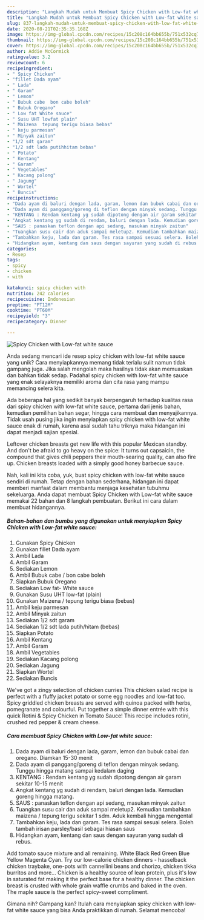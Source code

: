 ```yaml
---
description: "Langkah Mudah untuk Membuat Spicy Chicken with Low-fat white sauce yang Lezat Sekali"
title: "Langkah Mudah untuk Membuat Spicy Chicken with Low-fat white sauce yang Lezat Sekali"
slug: 837-langkah-mudah-untuk-membuat-spicy-chicken-with-low-fat-white-sauce-yang-lezat-sekali
date: 2020-08-21T02:35:35.168Z
image: https://img-global.cpcdn.com/recipes/15c208c164bb655b/751x532cq70/spicy-chicken-with-low-fat-white-sauce-foto-resep-utama.jpg
thumbnail: https://img-global.cpcdn.com/recipes/15c208c164bb655b/751x532cq70/spicy-chicken-with-low-fat-white-sauce-foto-resep-utama.jpg
cover: https://img-global.cpcdn.com/recipes/15c208c164bb655b/751x532cq70/spicy-chicken-with-low-fat-white-sauce-foto-resep-utama.jpg
author: Addie McCormick
ratingvalue: 3.2
reviewcount: 6
recipeingredient:
- " Spicy Chicken"
- "fillet Dada ayam"
- " Lada"
- " Garam"
- " Lemon"
- " Bubuk cabe  bon cabe boleh"
- " Bubuk Oregano"
- " Low fat White sauce"
- " Susu UHT lowfat plain"
- " Maizena  tepung terigu biasa bebas"
- " keju parmesan"
- " Minyak zaitun"
- "1/2 sdt garam"
- "1/2 sdt lada putihhitam bebas"
- " Potato"
- " Kentang"
- " Garam"
- " Vegetables"
- " Kacang polong"
- " Jagung"
- " Wortel"
- " Buncis"
recipeinstructions:
- "Dada ayam di baluri dengan lada, garam, lemon dan bubuk cabai dan oregano. Diamkan 15-30 menit"
- "Dada ayam di panggang/goreng di teflon dengan minyak sedang. Tunggu hingga matang sampai kedalam daging"
- "KENTANG : Rendam kentang yg sudah dipotong dengan air garam sekitar 10-15 menit"
- "Angkat kentang yg sudah di rendam, baluri dengan lada. Kemudian goreng hingga matang."
- "SAUS : panaskan teflon dengan api sedang, masukan minyak zaitun"
- "Tuangkan susu cair dan aduk sampai meletup2. Kemudian tambahkan maizena / tepung terigu sekitar 1 sdm. Aduk kembali hingga mengental"
- "Tambahkan keju, lada dan garam. Tes rasa sampai sesuai selera. Boleh tambah irisan parsley/basil sebagai hiasan saus"
- "Hidangkan ayam, kentang dan saus dengan sayuran yang sudah di rebus."
categories:
- Resep
tags:
- spicy
- chicken
- with

katakunci: spicy chicken with 
nutrition: 242 calories
recipecuisine: Indonesian
preptime: "PT12M"
cooktime: "PT60M"
recipeyield: "3"
recipecategory: Dinner

---
```



![Spicy Chicken with Low-fat white sauce](https://img-global.cpcdn.com/recipes/15c208c164bb655b/751x532cq70/spicy-chicken-with-low-fat-white-sauce-foto-resep-utama.jpg)

Anda sedang mencari ide resep spicy chicken with low-fat white sauce yang unik? Cara menyiapkannya memang tidak terlalu sulit namun tidak gampang juga. Jika salah mengolah maka hasilnya tidak akan memuaskan dan bahkan tidak sedap. Padahal spicy chicken with low-fat white sauce yang enak selayaknya memiliki aroma dan cita rasa yang mampu memancing selera kita.

Ada beberapa hal yang sedikit banyak berpengaruh terhadap kualitas rasa dari spicy chicken with low-fat white sauce, pertama dari jenis bahan, kemudian pemilihan bahan segar, hingga cara membuat dan menyajikannya. Tidak usah pusing jika ingin menyiapkan spicy chicken with low-fat white sauce enak di rumah, karena asal sudah tahu triknya maka hidangan ini dapat menjadi sajian spesial.

Leftover chicken breasts get new life with this popular Mexican standby. And don&#39;t be afraid to go heavy on the spice: It turns out capsaicin, the compound that gives chili peppers their mouth-searing quality, can also fire up. Chicken breasts loaded with a simply good honey barbecue sauce.


Nah, kali ini kita coba, yuk, buat spicy chicken with low-fat white sauce sendiri di rumah. Tetap dengan bahan sederhana, hidangan ini dapat memberi manfaat dalam membantu menjaga kesehatan tubuhmu sekeluarga. Anda dapat membuat Spicy Chicken with Low-fat white sauce memakai 22 bahan dan 8 langkah pembuatan. Berikut ini cara dalam membuat hidangannya.

<!--inarticleads1-->

##### Bahan-bahan dan bumbu yang digunakan untuk menyiapkan Spicy Chicken with Low-fat white sauce:

1. Gunakan  Spicy Chicken
1. Gunakan fillet Dada ayam
1. Ambil  Lada
1. Ambil  Garam
1. Sediakan  Lemon
1. Ambil  Bubuk cabe / bon cabe boleh
1. Siapkan  Bubuk Oregano
1. Sediakan  Low fat- White sauce
1. Gunakan  Susu UHT low-fat (plain)
1. Gunakan  Maizena / tepung terigu biasa (bebas)
1. Ambil  keju parmesan
1. Ambil  Minyak zaitun
1. Sediakan 1/2 sdt garam
1. Sediakan 1/2 sdt lada putih/hitam (bebas)
1. Siapkan  Potato
1. Ambil  Kentang
1. Ambil  Garam
1. Ambil  Vegetables
1. Sediakan  Kacang polong
1. Sediakan  Jagung
1. Siapkan  Wortel
1. Sediakan  Buncis


We&#39;ve got a zingy selection of chicken curries This chicken salad recipe is perfect with a fluffy jacket potato or some egg noodles and low-fat too. Spicy griddled chicken breasts are served with quinoa packed with herbs, pomegranate and colourful. Put together a simple dinner entrée with this quick Rotini &amp; Spicy Chicken in Tomato Sauce! This recipe includes rotini, crushed red pepper &amp; cream cheese. 

<!--inarticleads2-->

##### Cara membuat Spicy Chicken with Low-fat white sauce:

1. Dada ayam di baluri dengan lada, garam, lemon dan bubuk cabai dan oregano. Diamkan 15-30 menit
1. Dada ayam di panggang/goreng di teflon dengan minyak sedang. Tunggu hingga matang sampai kedalam daging
1. KENTANG : Rendam kentang yg sudah dipotong dengan air garam sekitar 10-15 menit
1. Angkat kentang yg sudah di rendam, baluri dengan lada. Kemudian goreng hingga matang.
1. SAUS : panaskan teflon dengan api sedang, masukan minyak zaitun
1. Tuangkan susu cair dan aduk sampai meletup2. Kemudian tambahkan maizena / tepung terigu sekitar 1 sdm. Aduk kembali hingga mengental
1. Tambahkan keju, lada dan garam. Tes rasa sampai sesuai selera. Boleh tambah irisan parsley/basil sebagai hiasan saus
1. Hidangkan ayam, kentang dan saus dengan sayuran yang sudah di rebus.


Add tomato sauce mixture and all remaining. White Black Red Green Blue Yellow Magenta Cyan. Try our low-calorie chicken dinners - hasselback chicken traybake, one-pots with cannellini beans and chorizo, chicken tikka burritos and more… Chicken is a healthy source of lean protein, plus it&#39;s low in saturated fat making it the perfect base for a healthy dinner. The chicken breast is crusted with whole grain waffle crumbs and baked in the oven. The maple sauce is the perfect spicy-sweet compliment. 

Gimana nih? Gampang kan? Itulah cara menyiapkan spicy chicken with low-fat white sauce yang bisa Anda praktikkan di rumah. Selamat mencoba!

